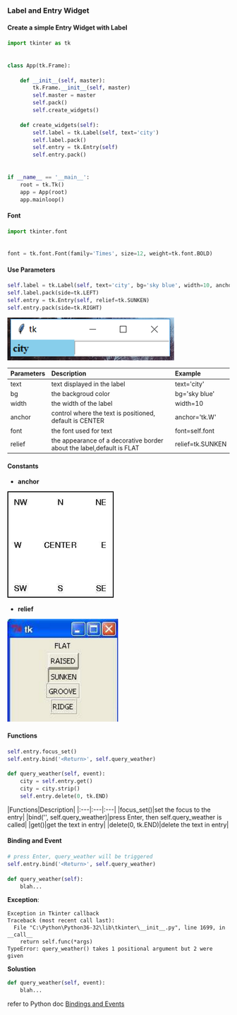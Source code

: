 ### Label and Entry Widget

#### Create a simple Entry Widget with Label
```python
import tkinter as tk


class App(tk.Frame):

    def __init__(self, master):
        tk.Frame.__init__(self, master)
        self.master = master
        self.pack()
        self.create_widgets()

    def create_widgets(self):
        self.label = tk.Label(self, text='city')
        self.label.pack()
        self.entry = tk.Entry(self)
        self.entry.pack()


if __name__ == '__main__':
    root = tk.Tk()
    app = App(root)
    app.mainloop()
```
#### Font
```python
import tkinter.font


font = tk.font.Font(family='Times', size=12, weight=tk.font.BOLD)
```

#### Use Parameters
```python
self.label = tk.Label(self, text='city', bg='sky blue', width=10, anchor=tk.W, font=self.font)
self.label.pack(side=tk.LEFT)
self.entry = tk.Entry(self, relief=tk.SUNKEN)
self.entry.pack(side=tk.RIGHT)
```
![](/assets/ch2/tkentry.PNG)

|Parameters|Description|Example|
|:---|:---|:---|
|text|text displayed in the label|text='city'|
|bg|the backgroud color|bg='sky blue'|
|width|the width of the label|width=10|
|anchor|control where the text is positioned, default is CENTER|anchor='tk.W'|
|font|the font used for text|font=self.font|
|relief|the appearance of a decorative border about the label,default is FLAT|relief=tk.SUNKEN|

#### Constants 

* **anchor**

![](/assets/ch2/tkanchor.jpg)

* **relief**

![](/assets/ch2/tkrelief.PNG)

#### Functions

```python
self.entry.focus_set()
self.entry.bind('<Return>', self.query_weather)

def query_weather(self, event):
    city = self.entry.get()
    city = city.strip()
    self.entry.delete(0, tk.END)
```

|Functions|Description|
|:---|:---|:---|
|focus_set()|set the focus to the entry|
|bind('<Return>', self.query\_weather)|press Enter, then self.query_weather is called|
|get()|get the text in entry|
|delete(0, tk.END)|delete the text in entry|

#### Binding and Event

```python
# press Enter, query_weather will be triggered
self.entry.bind('<Return>', self.query_weather)

def query_weather(self):
    blah...
```
**Exception**:

    Exception in Tkinter callback
    Traceback (most recent call last):
      File "C:\Python\Python36-32\lib\tkinter\__init__.py", line 1699, in __call__
        return self.func(*args)
    TypeError: query_weather() takes 1 positional argument but 2 were given

**Solustion**

```python
def query_weather(self, event):
    blah...
```
refer to Python doc [Bindings and Events](https://docs.python.org/3.6/library/tkinter.html?highlight=bind)



